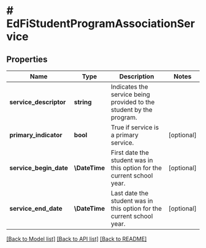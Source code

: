 # # EdFiStudentProgramAssociationService

## Properties

Name | Type | Description | Notes
------------ | ------------- | ------------- | -------------
**service_descriptor** | **string** | Indicates the service being provided to the student by the program. |
**primary_indicator** | **bool** | True if service is a primary service. | [optional]
**service_begin_date** | **\DateTime** | First date the student was in this option for the current school year. | [optional]
**service_end_date** | **\DateTime** | Last date the student was in this option for the current school year. | [optional]

[[Back to Model list]](../../README.md#models) [[Back to API list]](../../README.md#endpoints) [[Back to README]](../../README.md)
